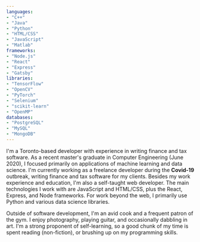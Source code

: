 ```yaml
---
languages:
- "C++"
- "Java"
- "Python"
- "HTML/CSS"
- "JavaScript"
- "Matlab"
frameworks:
- "Node.js"
- "React"
- "Express"
- "Gatsby"
libraries:
- "TensorFlow"
- "OpenCV"
- "PyTorch"
- "Selenium"
- "scikit-learn"
- "OpenMP"
databases:
- "PostgreSQL"
- "MySQL"
- "MongoDB"
---
```


I'm a Toronto-based developer with experience in writing finance and tax software. As a recent master's graduate in Computer Engineering (June 2020), I focused primarily on applications of machine learning and data science. I'm currently working as a freelance developer during the **Covid-19** outbreak, writing finance and tax software for my clients. Besides my work experience and education, I'm also a self-taught web developer. The main technologies I work with are JavaScript and HTML/CSS, plus the React, Express, and Node frameworks. For work beyond the web, I primarily use Python and various data science libraries.

Outside of software development, I'm an avid cook and a frequent patron of the gym. I enjoy photography, playing guitar, and occasionally dabbling in art. I'm a strong proponent of self-learning, so a good chunk of my time is spent reading (non-fiction), or brushing up on my programming skills.

<!-- skills listed in the frontmatter will be printed here -->